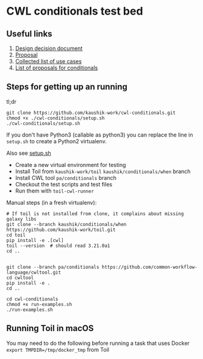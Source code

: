 # CWL conditionals test bed

## Useful links

1. [Design decision document](https://github.com/common-workflow-language/common-workflow-language/blob/kaushik-work-patch-1/design-decisions/conditionals-2019.md)
1. [Proposal](https://github.com/common-workflow-language/common-workflow-language/issues/854)
1. [Collected list of use cases](https://github.com/common-workflow-language/common-workflow-language/issues/725)
1. [List of proposals for conditionals](https://github.com/common-workflow-language/common-workflow-language/issues?utf8=%E2%9C%93&q=label%3Aconditionals+)


## Steps for getting up an running

tl;dr

```
git clone https://github.com/kaushik-work/cwl-conditionals.git
chmod +x ./cwl-conditionals/setup.sh
./cwl-conditionals/setup.sh
```
If you don't have Python3 (callable as python3) you can replace the line in
`setup.sh` to create a Python2 virtualenv.


Also see [setup.sh](setup.sh)

- Create a new virtual environment for testing
- Install Toil from `kaushik-work/toil`  `kaushik/conditionals/when` branch
- Install CWL tool `pa/conditionals` branch
- Checkout the test scripts and test files
- Run them with `toil-cwl-runner` 

Manual steps (in a fresh virtualenv):
```
# If toil is not installed from clone, it complains about missing galaxy libs
git clone --branch kaushik/conditionals/when https://github.com/kaushik-work/toil.git
cd toil
pip install -e .[cwl]
toil --version  # should read 3.21.0a1
cd ..


git clone --branch pa/conditionals https://github.com/common-workflow-language/cwltool.git
cd cwltool
pip install -e .
cd ..

cd cwl-conditionals
chmod +x run-examples.sh
./run-examples.sh
```  

## Running Toil in macOS

You may need to do the following before running a task that uses Docker
`export TMPDIR=/tmp/docker_tmp` from Toil
